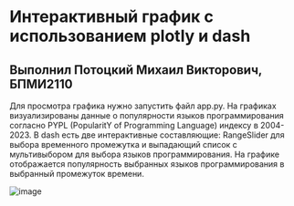 # Интерактивный график с использованием plotly и dash

## Выполнил Потоцкий Михаил Викторович, БПМИ2110

Для просмотра графика нужно запустить файл app.py. На графиках визуализированы данные о популярности языков программирования согласно PYPL (PopularitY of Programming Language) индексу в 2004-2023. В dash есть две интерактивные составляющие: RangeSlider для выбора временного промежутка и выпадающий список с мультивыбором для выбора языков программирования. На графике отображается популярность выбранных языков программирования в выбранный промежуток времени.

![image](https://github.com/bromivipo/dash_plotly/assets/113182560/d4e2e8df-cf81-4bcf-b5df-15674b320ce7)
